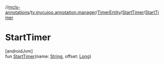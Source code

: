 //[mcls-annotations](../../../../index.md)/[tv.mycujoo.annotation.manager](../../index.md)/[TimerEntity](../index.md)/[StartTimer](index.md)/[StartTimer](-start-timer.md)

# StartTimer

[androidJvm]\
fun [StartTimer](-start-timer.md)(name: [String](https://kotlinlang.org/api/latest/jvm/stdlib/kotlin/-string/index.html), offset: [Long](https://kotlinlang.org/api/latest/jvm/stdlib/kotlin/-long/index.html))

